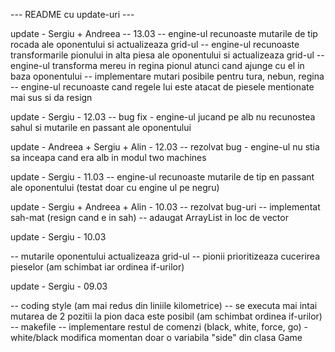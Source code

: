 
--- README cu update-uri ---

update - Sergiu + Andreea -- 13.03
-- engine-ul recunoaste mutarile de tip rocada ale oponentului si actualizeaza
grid-ul
-- engine-ul recunoaste transformarile pionului in alta piesa ale oponentului
si actualizeaza grid-ul
-- engine-ul transforma mereu in regina pionul atunci cand ajunge cu el in baza
oponentului
-- implementare mutari posibile pentru tura, nebun, regina
-- engine-ul recunoaste cand regele lui este atacat de piesele mentionate mai
sus si da resign 

update - Sergiu - 12.03
-- bug fix - engine-ul jucand pe alb nu recunostea sahul si mutarile
en passant ale oponentului

update - Andreea + Sergiu + Alin - 12.03
-- rezolvat bug - engine-ul nu stia sa inceapa cand era alb in modul two machines

update - Sergiu - 11.03
-- engine-ul recunoaste mutarile de tip en passant ale oponentului
(testat doar cu engine ul pe negru)

update - Sergiu + Andreea + Alin - 10.03
-- rezolvat bug-uri
-- implementat sah-mat (resign cand e in sah)
-- adaugat ArrayList in loc de vector

update - Sergiu - 10.03

-- mutarile oponentului actualizeaza grid-ul
-- pionii prioritizeaza cucerirea pieselor (am schimbat iar ordinea if-urilor)

update - Sergiu - 09.03

-- coding style (am mai redus din liniile kilometrice)
-- se executa mai intai mutarea de 2 pozitii la pion daca este posibil (am
schimbat ordinea if-urilor)
-- makefile
-- implementare restul de comenzi (black, white, force, go) - white/black
modifica momentan doar o variabila "side" din clasa Game
